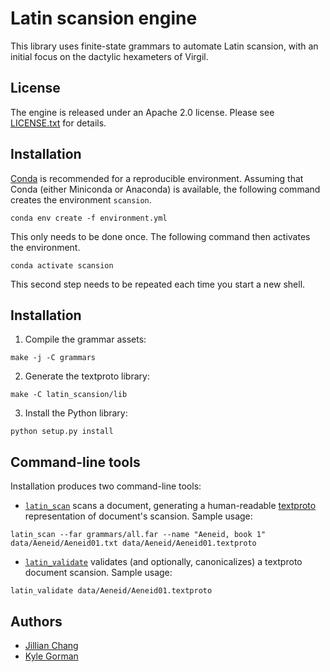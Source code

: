 Latin scansion engine
=====================

This library uses finite-state grammars to automate Latin scansion, with an
initial focus on the dactylic hexameters of Virgil.

License
-------

The engine is released under an Apache 2.0 license. Please see
[LICENSE.txt](LICENSE.txt) for details.

Installation
------------

[Conda](http://conda.io) is recommended for a reproducible environment. Assuming
that Conda (either Miniconda or Anaconda) is available, the following command
creates the environment `scansion`.

```
conda env create -f environment.yml
```

This only needs to be done once. The following command then activates the
environment.

```
conda activate scansion
```

This second step needs to be repeated each time you start a new shell.

Installation
------------

1.  Compile the grammar assets:

```
make -j -C grammars
```

2.  Generate the textproto library:

```
make -C latin_scansion/lib
```

3.  Install the Python library:

```
python setup.py install
```

Command-line tools
------------------

Installation produces two command-line tools:

-   [`latin_scan`](latin_scansion/cli/scan.py) scans a document, generating a
    human-readable
    [textproto](https://medium.com/@nathantnorth/protocol-buffers-text-format-14e0584f70a5)
    representation of document's scansion. Sample usage:

```
latin_scan --far grammars/all.far --name "Aeneid, book 1" data/Aeneid/Aeneid01.txt data/Aeneid/Aeneid01.textproto
```

-   [`latin_validate`](latin_scansion/cli/validate.py) validates (and
    optionally, canonicalizes) a textproto document scansion. Sample usage:

```
latin_validate data/Aeneid/Aeneid01.textproto
```

Authors
-------

-   [Jillian Chang](jillianchang15@gmail.com)
-   [Kyle Gorman](kgorman@gc.cuny.edu)

